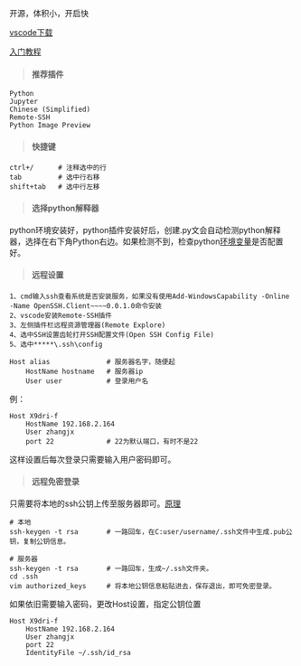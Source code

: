 开源，体积小，开启快

[vscode下载](https://code.visualstudio.com/)

[入门教程](https://blog.csdn.net/jiong9412/article/details/123216812)

> #### 推荐插件
```
Python
Jupyter
Chinese (Simplified)
Remote-SSH
Python Image Preview
```

> #### 快捷键
```
ctrl+/      # 注释选中的行
tab         # 选中行右移
shift+tab   # 选中行左移
```

> #### 选择python解释器
python环境安装好，python插件安装好后，创建.py文会自动检测python解释器，选择在右下角Python右边。如果检测不到，检查python[环境变量](https://blog.csdn.net/m0_67484548/article/details/123434033)是否配置好。

> #### 远程设置
```
1、cmd输入ssh查看系统是否安装服务，如果没有使用Add-WindowsCapability -Online -Name OpenSSH.Client~~~~0.0.1.0命令安装
2、vscode安装Remote-SSH插件
3、左侧插件栏远程资源管理器(Remote Explore)
4、选中SSH设置齿轮打开SSH配置文件(Open SSH Config File)
5、选中*****\.ssh\config
```
```
Host alias              # 服务器名字，随便起
    HostName hostname   # 服务器ip
    User user           # 登录用户名
```
例：
```
Host X9dri-f
    HostName 192.168.2.164
    User zhangjx
    port 22             # 22为默认端口，有时不是22
```
这样设置后每次登录只需要输入用户密码即可。
> #### 远程免密登录
只需要将本地的ssh公钥上传至服务器即可。[原理](https://blog.csdn.net/weixin_44981916/article/details/103497631)
```
# 本地
ssh-keygen -t rsa       # 一路回车，在C:user/username/.ssh文件中生成.pub公钥，复制公钥信息。

# 服务器
ssh-keygen -t rsa       # 一路回车，生成~/.ssh文件夹。
cd .ssh
vim authorized_keys     # 将本地公钥信息粘贴进去，保存退出，即可免密登录。
```
如果依旧需要输入密码，更改Host设置，指定公钥位置
```
Host X9dri-f
    HostName 192.168.2.164
    User zhangjx
    port 22
    IdentityFile ~/.ssh/id_rsa
```